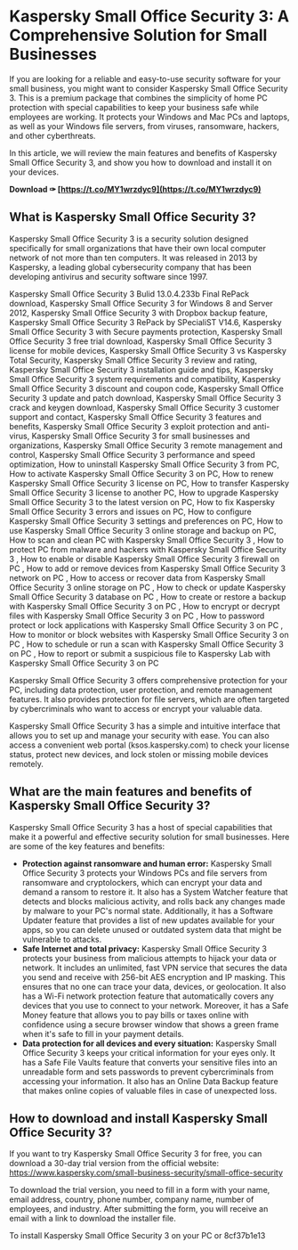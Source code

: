 
 
# Kaspersky Small Office Security 3: A Comprehensive Solution for Small Businesses
 
If you are looking for a reliable and easy-to-use security software for your small business, you might want to consider Kaspersky Small Office Security 3. This is a premium package that combines the simplicity of home PC protection with special capabilities to keep your business safe while employees are working. It protects your Windows and Mac PCs and laptops, as well as your Windows file servers, from viruses, ransomware, hackers, and other cyberthreats.
 
In this article, we will review the main features and benefits of Kaspersky Small Office Security 3, and show you how to download and install it on your devices.
 
**Download ✑ [https://t.co/MY1wrzdyc9](https://t.co/MY1wrzdyc9)**


 
## What is Kaspersky Small Office Security 3?
 
Kaspersky Small Office Security 3 is a security solution designed specifically for small organizations that have their own local computer network of not more than ten computers. It was released in 2013 by Kaspersky, a leading global cybersecurity company that has been developing antivirus and security software since 1997.
 
Kaspersky Small Office Security 3 Bulid 13.0.4.233b Final RePack download,  Kaspersky Small Office Security 3 for Windows 8 and Server 2012,  Kaspersky Small Office Security 3 with Dropbox backup feature,  Kaspersky Small Office Security 3 RePack by SPecialiST V14.6,  Kaspersky Small Office Security 3 with Secure payments protection,  Kaspersky Small Office Security 3 free trial download,  Kaspersky Small Office Security 3 license for mobile devices,  Kaspersky Small Office Security 3 vs Kaspersky Total Security,  Kaspersky Small Office Security 3 review and rating,  Kaspersky Small Office Security 3 installation guide and tips,  Kaspersky Small Office Security 3 system requirements and compatibility,  Kaspersky Small Office Security 3 discount and coupon code,  Kaspersky Small Office Security 3 update and patch download,  Kaspersky Small Office Security 3 crack and keygen download,  Kaspersky Small Office Security 3 customer support and contact,  Kaspersky Small Office Security 3 features and benefits,  Kaspersky Small Office Security 3 exploit protection and anti-virus,  Kaspersky Small Office Security 3 for small businesses and organizations,  Kaspersky Small Office Security 3 remote management and control,  Kaspersky Small Office Security 3 performance and speed optimization,  How to uninstall Kaspersky Small Office Security 3 from PC,  How to activate Kaspersky Small Office Security 3 on PC,  How to renew Kaspersky Small Office Security 3 license on PC,  How to transfer Kaspersky Small Office Security 3 license to another PC,  How to upgrade Kaspersky Small Office Security 3 to the latest version on PC,  How to fix Kaspersky Small Office Security 3 errors and issues on PC,  How to configure Kaspersky Small Office Security 3 settings and preferences on PC,  How to use Kaspersky Small Office Security 3 online storage and backup on PC,  How to scan and clean PC with Kaspersky Small Office Security 3 ,  How to protect PC from malware and hackers with Kaspersky Small Office Security 3 ,  How to enable or disable Kaspersky Small Office Security 3 firewall on PC ,  How to add or remove devices from Kaspersky Small Office Security 3 network on PC ,  How to access or recover data from Kaspersky Small Office Security 3 online storage on PC ,  How to check or update Kaspersky Small Office Security 3 database on PC ,  How to create or restore a backup with Kaspersky Small Office Security 3 on PC ,  How to encrypt or decrypt files with Kaspersky Small Office Security 3 on PC ,  How to password protect or lock applications with Kaspersky Small Office Security 3 on PC ,  How to monitor or block websites with Kaspersky Small Office Security 3 on PC ,  How to schedule or run a scan with Kaspersky Small Office Security 3 on PC ,  How to report or submit a suspicious file to Kaspersky Lab with Kaspersky Small Office Security 3 on PC
 
Kaspersky Small Office Security 3 offers comprehensive protection for your PC, including data protection, user protection, and remote management features. It also provides protection for file servers, which are often targeted by cybercriminals who want to access or encrypt your valuable data.
 
Kaspersky Small Office Security 3 has a simple and intuitive interface that allows you to set up and manage your security with ease. You can also access a convenient web portal (ksos.kaspersky.com) to check your license status, protect new devices, and lock stolen or missing mobile devices remotely.
 
## What are the main features and benefits of Kaspersky Small Office Security 3?
 
Kaspersky Small Office Security 3 has a host of special capabilities that make it a powerful and effective security solution for small businesses. Here are some of the key features and benefits:
 
- **Protection against ransomware and human error:** Kaspersky Small Office Security 3 protects your Windows PCs and file servers from ransomware and cryptolockers, which can encrypt your data and demand a ransom to restore it. It also has a System Watcher feature that detects and blocks malicious activity, and rolls back any changes made by malware to your PC's normal state. Additionally, it has a Software Updater feature that provides a list of new updates available for your apps, so you can delete unused or outdated system data that might be vulnerable to attacks.
- **Safe Internet and total privacy:** Kaspersky Small Office Security 3 protects your business from malicious attempts to hijack your data or network. It includes an unlimited, fast VPN service that secures the data you send and receive with 256-bit AES encryption and IP masking. This ensures that no one can trace your data, devices, or geolocation. It also has a Wi-Fi network protection feature that automatically covers any devices that you use to connect to your network. Moreover, it has a Safe Money feature that allows you to pay bills or taxes online with confidence using a secure browser window that shows a green frame when it's safe to fill in your payment details.
- **Data protection for all devices and every situation:** Kaspersky Small Office Security 3 keeps your critical information for your eyes only. It has a Safe File Vaults feature that converts your sensitive files into an unreadable form and sets passwords to prevent cybercriminals from accessing your information. It also has an Online Data Backup feature that makes online copies of valuable files in case of unexpected loss.

## How to download and install Kaspersky Small Office Security 3?
 
If you want to try Kaspersky Small Office Security 3 for free, you can download a 30-day trial version from the official website: https://www.kaspersky.com/small-business-security/small-office-security
 
To download the trial version, you need to fill in a form with your name, email address, country, phone number, company name, number of employees, and industry. After submitting the form, you will receive an email with a link to download the installer file.
 
To install Kaspersky Small Office Security 3 on your PC or
 8cf37b1e13
 

